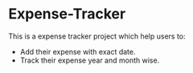 # Expense-Tracker
This is a expense tracker project which help users to:
- Add their expense with exact date.
- Track their expense year and month wise.
